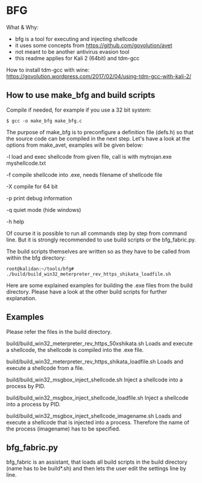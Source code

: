 BFG
===

What & Why:
- bfg is a tool for executing and injecting shellcode
- it uses some concepts from https://github.com/govolution/avet
- not meant to be another antivirus evasion tool
- this readme applies for Kali 2 (64bit) and tdm-gcc

How to install tdm-gcc with wine:
https://govolution.wordpress.com/2017/02/04/using-tdm-gcc-with-kali-2/


How to use make_bfg and build scripts
-------------------------------------
Compile if needed, for example if you use a 32 bit system:
```
$ gcc -o make_bfg make_bfg.c
```

The purpose of make_bfg is to preconfigure a definition file (defs.h) so that the source code can be compiled in the next step. Let's have a look at the options from make_avet, examples will be given below:

-l load and exec shellcode from given file, call is with mytrojan.exe myshellcode.txt

-f compile shellcode into .exe, needs filename of shellcode file

-X compile for 64 bit

-p print debug information

-q quiet mode (hide windows)

-h help

Of course it is possible to run all commands step by step from command line. But it is strongly recommended to use build scripts or the bfg_fabric.py.

The build scripts themselves are written so as they have to be called from within the bfg directory:
```
root@kalidan:~/tools/bfg# ./build/build_win32_meterpreter_rev_https_shikata_loadfile.sh 
```

Here are some explained examples for building the .exe files from the build directory. Please have a look at the other build scripts for further explanation.


Examples
--------
Please refer the files in the build directory.

build/build_win32_meterpreter_rev_https_50xshikata.sh
Loads and execute a shellcode, the shellcode is compiled into the .exe file.

build/build_win32_meterpreter_rev_https_shikata_loadfile.sh 
Loads and execute a shellcode from a file.

build/build_win32_msgbox_inject_shellcode.sh
Inject a shellcode into a process by PID.

build/build_win32_msgbox_inject_shellcode_loadfile.sh
Inject a shellcode into a process by PID.

build/build_win32_msgbox_inject_shellcode_imagename.sh
Loads and execute a shellcode that is injected into a process. Therefore the name of the process (imagename) has to be specified.


bfg_fabric.py
-------------
bfg_fabric is an assistant, that loads all build scripts in the build directory (name has to be build*.sh) and then lets the user edit the settings line by line.
